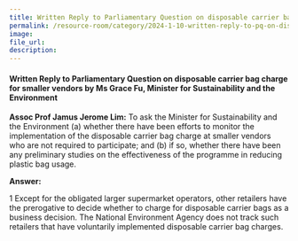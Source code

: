 ```yaml
---
title: Written Reply to Parliamentary Question on disposable carrier bag charge for smaller vendors by Ms Grace Fu, Minister for Sustainability and the Environment
permalink: /resource-room/category/2024-1-10-written-reply-to-pq-on-disposable-carrier-bag-charge-for-smaller-vendors/
image:
file_url:
description:
---
```

 
#### Written Reply to Parliamentary Question on disposable carrier bag charge for smaller vendors by Ms Grace Fu, Minister for Sustainability and the Environment

**Assoc Prof Jamus Jerome Lim:** To ask the Minister for Sustainability and the Environment (a) whether there have been efforts to monitor the implementation of the disposable carrier bag charge at smaller vendors who are not required to participate; and (b) if so, whether there have been any preliminary studies on the effectiveness of the programme in reducing plastic bag usage.  

**Answer:**  

1 Except for the obligated larger supermarket operators, other retailers have the prerogative to decide whether to charge for disposable carrier bags as a business decision. The National Environment Agency does not track such retailers that have voluntarily implemented disposable carrier bag charges.  
